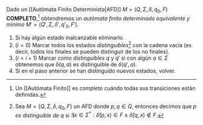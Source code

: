 Dado un [[Autómata Finito Determinista|AFD]] $M=(Q, \Sigma, \delta, q_0, F)$ __COMPLETO__,[^1] obtendremos un *autómata finito determinado equivalente y mínimo* $M'=(Q', \Sigma, \delta', q'_0, F')$.

1. Si hay algún estado inalcanzable eliminarlo.
2. $(i=0)$ Marcar todos los estados *distinguibles*[^2] con la cadena vacía (es decir, todos los finales se pueden distinguir de los no finales).
3. $(i=i+1)$ Marcar como *distinguibles* $q$ y $q'$ si con algún $a \in \Sigma$ obtenemos que $\delta(q,a)$ es distinguible de $\delta(q',a)$.
4. Si en el paso anterior se han distinguido nuevos estados, volver.

[^1]: Un [[Autómata Finito]] es *completo* cuándo todas sus transiciones están definidas.
[^2]: Sea $M=\{Q, \Sigma, \delta, q_0, F\}$ un AFD donde $p, q \in Q$, entonces decimos que $p$ *es distinguible de* $q$ si $\exists x \in \Sigma^\ast: \hat{\delta}(p, x) \in F \land \hat{\delta}(q,x) \notin F$.
